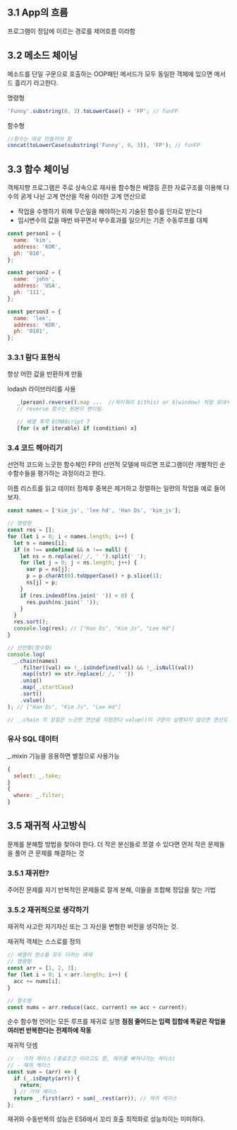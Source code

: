 ## 3.1 App의 흐름

프로그램이 정답에 이르는 경로를 제어흐름 이라함

## 3.2 메소드 체이닝

메소드를 단일 구문으로 호출하는 OOP패턴
메서드가 모두 동일한 객체에 있으면 메서드 흘리기 라고한다.

명령형

```js
'Funny'.substring(0, 3).toLowerCase() + 'FP'; // funFP
```

함수형

```js
//함수는 따로 만들어야 함
concat(toLowerCase(substring('Funny', 0, 3)), 'FP'); // funFP
```

## 3.3 함수 체이닝

객체지향 프로그램은 주로 상속으로 재사용
함수형은 배열등 흔한 자료구조를 이용해 다수의 굵게 나뉜 고계 연산을 적용 이러한 고계 연산으로

- 작업을 수행하기 위해 무슨일을 해야하는지 기술된 함수를 인자로 받는다
- 임시변수의 값을 매번 바꾸면서 부수효과를 일으키는 기존 수동루프를 대체

```js
const person1 = {
  name: 'kim',
  address: 'KOR',
  ph: '010',
};

const person2 = {
  name: 'john',
  address: 'USA',
  ph: '111',
};

const person3 = {
  name: 'lee',
  address: 'KOR',
  ph: '0101',
};
```

### 3.3.1 람다 표현식

항상 어떤 값을 반환하게 만듦

lodash 라이브러리를 사용

```js
   _(person).reverse().map ...  //제이쿼리 $(this) or $(window) 처럼 로대시 api를 감싸 사용할 수 있다.
   // reverse 함수는 원본이 변이됨.

   // 배열 축약 ECMAScript 7
   [for (x of iterable) if (condition) x]
```

### 3.4 코드 헤아리기

선언적 코드와 느긋한 함수체인
FP의 선언적 모델에 따르면 프로그램이란 개별적인 순수함수들을 평가하는 과정이라고 한다.

이름 리스트를 읽고 데이터 정제후 중복은 제거하고 정렬하는 일련의 작업을 예로 들어보자.

```js
const names = ['kim_js', 'lee hd', 'Han Ds', 'kim_js'];

// 명령형
const res = [];
for (let i = 0; i < names.length; i++) {
  let n = names[i];
  if (n !== undefined && n !== null) {
    let ns = n.replace(/_/, ' ').split(' ');
    for (let j = 0; j < ns.length; j++) {
      var p = ns[j];
      p = p.charAt(0).toUpperCase() + p.slice(1);
      ns[j] = p;
    }
    if (res.indexOf(ns.join(' ')) < 0) {
      res.push(ns.join(' '));
    }
  }
  res.sort();
  console.log(res); // ["Han Ds", "Kim Js", "Lee Hd"]
}

// 선언형(함수형)
console.log(
  _.chain(names)
    .filter((val) => !_.isUndefined(val) && !_.isNull(val))
    .map((str) => str.replace(/_/, ' '))
    .uniq()
    .map(_.startCase)
    .sort()
    .value()
); // ["Han Ds", "Kim Js", "Lee Hd"]

// _.chain 의 장점은 느긋한 연산을 지원한다 value()이 구문이 실행되지 않으면 연산도 실행하지 않는 것.
```

### 유사 SQL 데이터

\_.mixin 기능을 응용하면 별칭으로 사용가능

```js
{
  select: _.take;
}
{
  where: _.filter;
}
```

## 3.5 재귀적 사고방식

문제를 분해할 방법을 찾아야 한다.
더 작은 분신들로 쪼갤 수 있다면 먼저 작은 문제들을 풀어 큰 문제를 해결하는 것

### 3.5.1 재귀란?

주어진 문제를 자기 반복적인 문제들로 잘게 분해, 이들을 조합해 정답을 찾는 기법

### 3.5.2 재귀적으로 생각하기

재귀적 사고란 자기자신 또는 그 자신을 변형한 버전을 생각하는 것.

재귀적 객체는 스스로를 정의

```js
// 배열의 원소를 모두 더하는 예제
// 명령형
const arr = [1, 2, 3];
for (let i = 0; i < arr.length; i++) {
  acc += nums[i];
}

// 함수형
const nums = arr.reduce((acc, current) => acc + current);
```

순수 함수형 언어는 모든 루프를 재귀로 실행
<b>점점 줄어드는 입력 집합에 똑같은 작업을 여러번 반복한다는 전제하에 작동</b>

재귀적 덧셈

```js
// - 기저 케이스 (종료조건 이라고도 함, 재귀를 빠져나가는 케이스)
// - 재귀 케이스
const sum = (arr) => {
  if (_.isEmpty(arr)) {
    return;
  } // 기저 케이스
  return _.first(arr) + sum(_.rest(arr)); // 재귀 케이스
};
```

재귀와 수동반복의 성능은 ES6에서 꼬리 호출 최적화로 성능차이는 미미하다.
